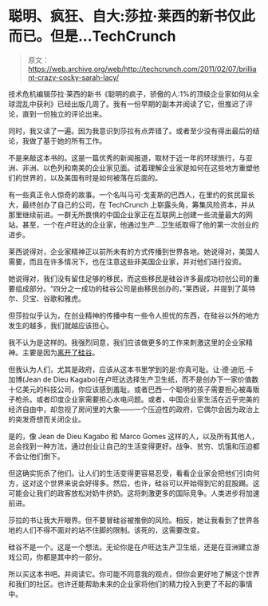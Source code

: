 # 聪明、疯狂、自大:莎拉·莱西的新书仅此而已。但是...TechCrunch

> 原文：<https://web.archive.org/web/http://techcrunch.com/2011/02/07/brilliant-crazy-cocky-sarah-lacy/>

技术危机编辑莎拉·莱西的新书《聪明的疯子，骄傲的人:1%的顶级企业家如何从全球混乱中获利》已经出版几周了。我有一份早期的副本并阅读了它，但推迟了评论，直到一份独立的评论出来。

同时，我又读了一遍。因为我意识到莎拉有点弄错了。或者至少没有得出最后的结论，我做了基于她的所有工作。

不是来敲这本书的。这是一篇优秀的新闻报道，取材于近一年的环球旅行，与亚洲、非洲、以色列和南美的企业家见面。试着理解企业家是如何在这些地方重塑他们的世界的，以及美国有时是如何被落在后面的。

有一些真正令人惊奇的故事。一个名叫马可·戈麦斯的巴西人，在里约的贫民窟长大，最终创办了自己的公司，在 TechCrunch 上崭露头角，筹集风险资本，并从那里继续前进。一群无所畏惧的中国企业家正在互联网上创建一些流量最大的网站。甚至，一个在卢旺达的企业家，他通过生产…卫生纸取得了他的第一次创业的进步。

莱西说得对，企业家精神正以前所未有的方式传播到世界各地。她说得对，美国人需要，而且在许多情况下，也在注意这些非美国企业家，并对他们进行投资。

她说得对，我们没有留住足够的移民，而这些移民是硅谷许多最成功初创公司的重要组成部分。“四分之一成功的硅谷公司是由移民创办的，”莱西说，并提到了英特尔、贝宝、谷歌和雅虎。

但莎拉似乎认为，在创业精神的传播中有一些令人担忧的东西，在硅谷以外的地方发生的越多，我们就越应该担心。

我不认为是这样的。我强烈同意，我们应该做更多的工作来刺激这里的企业家精神。主要是因为[离开了硅谷](https://web.archive.org/web/20230203040058/https://techcrunch.com/2010/06/07/heres-how-the-government-can-fix-silicon-valley-leave-it-alone/)。

但我认为人们，尤其是政府，应该从这本书里学到的是:你真可耻。让·德·迪厄·卡加博(Jean de Dieu Kagabo)在卢旺达选择生产卫生纸，而不是创办下一家价值数十亿美元的科技公司，你应该感到羞耻。或者巴西一个聪明的孩子需要担心被毒贩子枪杀。或者印度企业家需要担心水电问题。或者，中国企业家生活在近乎完美的经济自由中，却忽视了房间里的大象——一个压迫性的政府，它偶尔会因为政治上的突发奇想而关闭企业。

是的，像 Jean de Dieu Kagabo 和 Marco Gomes 这样的人，以及所有其他人，总会找到一种方法，通过创业让自己的生活变得更好。战争、贫穷、饥饿和压迫都不会让他们倒下。

但这确实扼杀了他们。让人们的生活变得更容易忍受，看看企业家会把他们引向何方，这对这个世界来说会好得多。然后，也许，硅谷可以开始得到它的屁股踢。这可能会让我们的政客放松对奶牛挤奶。这将刺激更多的国际竞争。人类进步将加速前进。

莎拉的书让我大开眼界。但不要冒硅谷被推倒的风险。相反，她让我看到了世界各地的人们不得不面对的站不住脚的限制。该死的，这需要改变。

硅谷不是一个。这是一个想法。无论你是在卢旺达生产卫生纸，还是在亚洲建立游戏公司，你都是其中的一部分。

所以买这本书吧。并阅读它。你可能不同意我的观点，但你会更好地了解这个世界和我们的社区。也许还能帮助未来的企业家将他们的精力投入到更了不起的事情中。